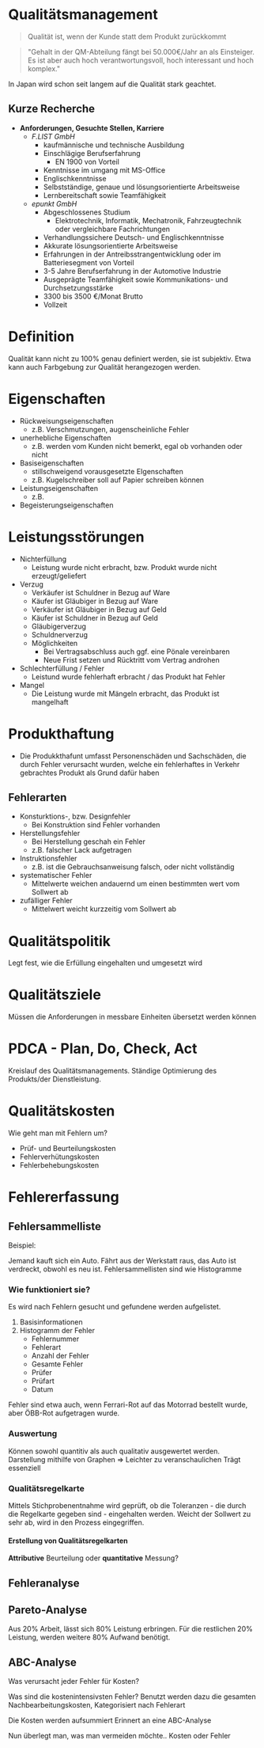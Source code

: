 Qualitätsmanagement
====

> Qualität ist, wenn der Kunde statt dem Produkt zurückkommt

> "Gehalt in der QM-Abteilung fängt bei 50.000€/Jahr an als Einsteiger. Es ist aber auch hoch verantwortungsvoll, hoch interessant und hoch komplex."

In Japan wird schon seit langem auf die Qualität stark geachtet.

Kurze Recherche
----

- **Anforderungen, Gesuchte Stellen, Karriere**
   - _F.LIST GmbH_
       - kaufmännische und technische Ausbildung
       - Einschlägige Berufserfahrung
          - EN 1900 von Vorteil
       - Kenntnisse im umgang mit MS-Office
       - Englischkenntnisse
       - Selbstständige, genaue und lösungsorientierte Arbeitsweise
       - Lernbereitschaft sowie Teamfähigkeit 
   - _epunkt GmbH_
      - Abgeschlossenes Studium
	     - Elektrotechnik, Informatik, Mechatronik, Fahrzeugtechnik oder vergleichbare Fachrichtungen
	  - Verhandlungssichere Deutsch- und Englischkenntnisse
	  - Akkurate lösungsorientierte Arbeitsweise
	  - Erfahrungen in der Antreibsstrangentwicklung oder im Batteriesegment von Vorteil
      - 3-5 Jahre Berufserfahrung in der Automotive Industrie
	  - Ausgeprägte Teamfähigkeit sowie Kommunikations- und Durchsetzungsstärke
	  - 3300 bis 3500 €/Monat Brutto
	  - Vollzeit

Definition
====

Qualität kann nicht zu 100% genau definiert werden, sie ist subjektiv. Etwa kann auch Farbgebung zur Qualität herangezogen werden.


Eigenschaften
====

- Rückweisungseigenschaften
   - z.B. Verschmutzungen, augenscheinliche Fehler
- unerhebliche Eigenschaften
   - z.B. werden vom Kunden nicht bemerkt, egal ob vorhanden oder nicht
- Basiseigenschaften
   - stillschweigend vorausgesetzte EIgenschaften
   - z.B. Kugelschreiber soll auf Papier schreiben können
- Leistungseigenschaften
   - z.B. 
- Begeisterungseigenschaften


Leistungsstörungen
====

- Nichterfüllung
   - Leistung wurde nicht erbracht, bzw. Produkt wurde nicht erzeugt/geliefert
- Verzug
   - Verkäufer ist Schuldner in Bezug auf Ware
   - Käufer ist Gläubiger in Bezug auf Ware
   - Verkäufer ist Gläubiger in Bezug auf Geld
   - Käufer ist Schuldner in Bezug auf Geld
   - Gläubigerverzug
   - Schuldnerverzug
   - Möglichkeiten
      - Bei Vertragsabschluss auch ggf. eine Pönale vereinbaren
	  - Neue Frist setzen und Rücktritt vom Vertrag androhen
- Schlechterfüllung / Fehler
   - Leistund wurde fehlerhaft erbracht / das Produkt hat Fehler
- Mangel
   - Die Leistung wurde mit Mängeln erbracht, das Produkt ist mangelhaft


Produkthaftung
====

- Die Produkkthafunt umfasst Personenschäden und Sachschäden, die durch Fehler verursacht wurden, welche ein fehlerhaftes in Verkehr gebrachtes Produkt als Grund dafür haben


Fehlerarten
----

- Konsturktions-, bzw. Designfehler
   - Bei Konstruktion sind Fehler vorhanden
- Herstellungsfehler
   - Bei Herstellung geschah ein Fehler
   - z.B. falscher Lack aufgetragen
- Instruktionsfehler
   - z.B. ist die Gebrauchsanweisung falsch, oder nicht vollständig
- systematischer Fehler
   - Mittelwerte weichen andauernd um einen bestimmten wert vom Sollwert ab
- zufälliger Fehler
   - Mittelwert weicht kurzzeitig vom Sollwert ab


Qualitätspolitik
====

Legt fest, wie die Erfüllung eingehalten und umgesetzt wird


Qualitätsziele
====

Müssen die Anforderungen in messbare Einheiten übersetzt werden können


PDCA - Plan, Do, Check, Act
====

Kreislauf des Qualitätsmanagements. Ständige Optimierung des Produkts/der Dienstleistung.


Qualitätskosten
====

Wie geht man mit Fehlern um?

- Prüf- und Beurteilungskosten
- Fehlerverhütungskosten
- Fehlerbehebungskosten


Fehlererfassung
====


Fehlersammelliste
----

Beispiel:

Jemand kauft sich ein Auto. Fährt aus der Werkstatt raus, das Auto ist verdreckt, obwohl es neu ist.
Fehlersammellisten sind wie Histogramme

### Wie funktioniert sie?

Es wird nach Fehlern gesucht und gefundene werden aufgelistet.

1. Basisinformationen
2. Histogramm der Fehler
   - Fehlernummer
   - Fehlerart
   - Anzahl der Fehler
   - Gesamte Fehler
   - Prüfer
   - Prüfart
   - Datum


Fehler sind etwa auch, wenn Ferrari-Rot auf das Motorrad bestellt wurde, aber ÖBB-Rot aufgetragen wurde.


### Auswertung

Können sowohl quantitiv als auch qualitativ ausgewertet werden.
Darstellung mithilfe von Graphen => Leichter zu veranschaulichen
Trägt essenziell


### Qualitätsregelkarte

Mittels Stichprobenentnahme wird geprüft, ob die Toleranzen - die durch die Regelkarte gegeben sind - eingehalten werden.
Weicht der Sollwert zu sehr ab, wird in den Prozess eingegriffen.


#### Erstellung von Qualitätsregelkarten

**Attributive** Beurteilung oder **quantitative** Messung?


Fehleranalyse
----

Pareto-Analyse
----

Aus 20% Arbeit, lässt sich 80% Leistung erbringen.
Für die restlichen 20% Leistung, werden weitere 80% Aufwand benötigt.


ABC-Analyse
----

Was verursacht jeder Fehler für Kosten?

Was sind die kostenintensivsten Fehler?
Benutzt werden dazu die gesamten Nachbearbeitungskosten, Kategorisiert nach Fehlerart

Die Kosten werden aufsummiert
Erinnert an eine ABC-Analyse

Nun überlegt man, was man vermeiden möchte.. Kosten oder Fehler